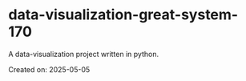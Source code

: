 # data-visualization-great-system-170

A data-visualization project written in python.

Created on: 2025-05-05
